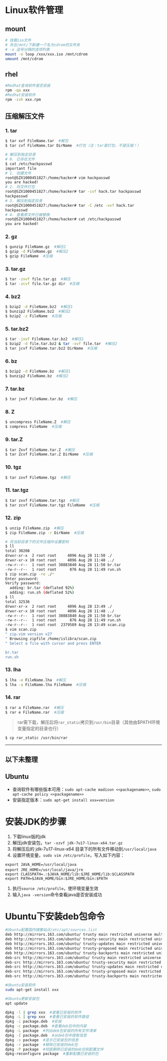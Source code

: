 # Linux软件管理

## mount

```bash
# 挂载iso文件
# 先在/mnt/下新建一个名为cdrom的文件夹
# -o 逗号分隔的选项列表
mount -o loop /xxx/xxx.iso /mnt/cdrom
umount /mnt/cdrom
```


## rhel

```bash
#Redhat查询软件是否安装
rpm -qa xxx
#Redhat安装软件
rpm -ivh xxx.rpm
```


## 压缩解压文件

### 1. tar

```bash
$ tar xvf FileName.tar  #解包
$ tar cvf FileName.tar DirName  #打包（注：tar是打包，不是压缩！）

# 解压到指定目录
# 0. 已存在文件
$ cat /etc/hackpasswd
important file
# 1. 创建文件
root@SZX1000451827:/home/hacker# vim hackpasswd
you are hacked!
# 2. 将文件打包
root@SZX1000451827:/home/hacker# tar -cvf hack.tar hackpasswd
hackpasswd
# 3. 解压到指定目录
root@SZX1000451827:/home/hacker# tar -C /etc -xvf hack.tar
hackpasswd
# 4. 查看原文件已被替换
root@SZX1000451827:/home/hacker# cat /etc/hackpasswd
you are hacked!
```

### 2. gz

```bash
$ gunzip FileName.gz  #解压1
$ gzip -d FileName.gz  #解压2
$ gzip FileName  #压缩
```

### 3. tar.gz

```bash
$ tar -zxvf file.tar.gz  #解压
$ tar -zcvf file.tar.gz dir  #压缩
```

### 4. bz2

```bash
$ bzip2 -d FileName.bz2  #解压1
$ bunzip2 FileName.bz2  #解压2
$ bzip2 -z FileName  #压缩
```

### 5. tar.bz2

```bash
$ tar -jxvf FileName.tar.bz2  #解压1
$ bzip2 -d file.tar.bz2 & tar -xvf file.tar  #解压2
$ tar jcvf FileName.tar.bz2 DirName  #压缩
```

### 6. bz

```bash
$ bzip2 -d FileName.bz  #解压1
$ bunzip2 FileName.bz  #解压2
```

### 7. tar.bz

```bash
$ tar jxvf FileName.tar.bz  #解压
```

### 8. Z

```bash
$ uncompress FileName.Z  #解压
$ compress FileName  #压缩
```

### 9. tar.Z

```bash
$ tar Zxvf FileName.tar.Z  #解压
$ tar Zcvf FileName.tar.Z DirName  #压缩
```

### 10. tgz

```bash
$ tar zxvf FileName.tgz  #解压
```

### 11. tar.tgz

```bash
$ tar zxvf FileName.tar.tgz  #解压
$ tar zcvf FileName.tar.tgz FileName  #压缩
```

### 12. zip

```bash
$ unzip FileName.zip  #解压
$ zip FileName.zip -r DirName  #压缩

# 将当前目录下的文件压缩并设置密码
$ ll
total 30208
drwxr-xr-x  2 root root     4096 Aug 28 11:50 ./
drwxr-xr-x 10 root root     4096 Aug 28 11:48 ../
-rw-r--r--  1 root root 30883840 Aug 28 11:50 br.tar
-rw-r--r--  1 root root      876 Aug 28 11:49 run.sh
$ zip scan.zip -re ./*
Enter password:
Verify password:
  adding: br.tar (deflated 92%)
  adding: run.sh (deflated 52%)
$ ll
total 32536
drwxr-xr-x  2 root root     4096 Aug 28 13:49 ./
drwxr-xr-x 10 root root     4096 Aug 28 11:48 ../
-rw-r--r--  1 root root 30883840 Aug 28 11:50 br.tar
-rw-r--r--  1 root root      876 Aug 28 11:49 run.sh
-rw-r--r--  1 root root  2379589 Aug 28 13:49 scan.zip
$ vim scan.zip
" zip.vim version v27
" Browsing zipfile /home/islibra/scan.zip
" Select a file with cursor and press ENTER

br.tar
run.sh
```

### 13. lha

```bash
$ lha -e FileName.lha  #解压
$ lha -a FileName.lha FileName  #压缩
```

### 14. rar

```bash
$ rar a FileName.rar  #解压
$ rar e FileName.rar  #压缩
```

> rar需下载，解压后将`rar_static`拷贝到`/usr/bin`目录（其他由$PATH环境变量指定的目录也行）

```bash
$ cp rar_static /usr/bin/rar
```


---
以下未整理
---


## Ubuntu

- 查询软件有哪些版本可用：`sudo apt-cache madison <<packagename>>`, `sudo apt-cache policy <<packagename>>`
- 安装指定版本：`sudo apt-get install xxx=version`


# 安装JDK的步骤

1. 下载linux版的jdk
1. 解压jdk安装包，`tar -xzvf jdk-7u17-linux-x64.tar.gz`
1. 将解压后的 jdk-7u17-linux-x64 目录下的所有文件移动到`/usr/local/java`
1. 设置环境变量，`sudo vim /etc/profile`，写入如下内容：
```
export JAVA_HOME=/usr/local/java
export JRE_HOME=/usr/local/java/jre　
export CLASSPATH=.:$JAVA_HOME/lib:$JRE_HOME/lib:$CLASSPATH
export PATH=$JAVA_HOME/bin:$JRE_HOME/bin:$PATH
```
1. 执行`source /etc/profile`，使环境变量生效
1. 输入`java -version`命令查看java是否安装成功


# Ubuntu下安装deb包命令

```bash
#Ubuntu配置国内镜像站点/etc/apt/sources.list
deb http://mirrors.163.com/ubuntu/ trusty main restricted universe multiverse
deb http://mirrors.163.com/ubuntu/ trusty-security main restricted universe multiverse
deb http://mirrors.163.com/ubuntu/ trusty-updates main restricted universe multiverse
deb http://mirrors.163.com/ubuntu/ trusty-proposed main restricted universe multiverse
deb http://mirrors.163.com/ubuntu/ trusty-backports main restricted universe multiverse
deb-src http://mirrors.163.com/ubuntu/ trusty main restricted universe multiverse
deb-src http://mirrors.163.com/ubuntu/ trusty-security main restricted universe multiverse
deb-src http://mirrors.163.com/ubuntu/ trusty-updates main restricted universe multiverse
deb-src http://mirrors.163.com/ubuntu/ trusty-proposed main restricted universe multiverse
deb-src http://mirrors.163.com/ubuntu/ trusty-backports main restricted universe multiverse

#Ubuntu安装软件
sudo apt-get install xxx

#Ubuntu更新安装包
apt update

dpkg -l | grep xxx  #查看已安装的软件
dpkg -L | grep xxx  #查看已安装的软件路径
dpkg -i package.deb  #安装
dpkg -c package.deb  #查看deb包中的内容
dpkg -L package  #列出deb包安装的所有文件清单
dpkg -I package.deb  #从deb包中提取信息
dpkg -s package  #显示已安装包的信息
dpkg -r package  #移除已安装的deb包
dpkg -P package  #彻底删除已安装的deb包和配置文件
dpkg-reconfigure package  #重新配置已安装的包
```
